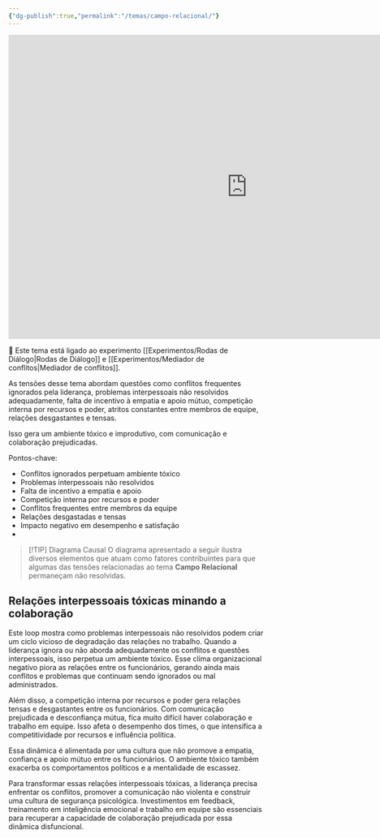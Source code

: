 ```yaml
---
{"dg-publish":true,"permalink":"/temas/campo-relacional/"}
---
```


<iframe src="https://embed.kumu.io/65d3490afd1d9e398661b1fff808998d" width="940" height="600" frameborder="0"></iframe>

🔗 Este tema está ligado ao experimento [[Experimentos/Rodas de Diálogo\|Rodas de Diálogo]] e [[Experimentos/Mediador de conflitos\|Mediador de conflitos]].

As tensões desse tema abordam questões como conflitos frequentes ignorados pela liderança, problemas interpessoais não resolvidos adequadamente, falta de incentivo à empatia e apoio mútuo, competição interna por recursos e poder, atritos constantes entre membros de equipe, relações desgastantes e tensas.

Isso gera um ambiente tóxico e improdutivo, com comunicação e colaboração prejudicadas.

Pontos-chave:

- Conflitos ignorados perpetuam ambiente tóxico
- Problemas interpessoais não resolvidos
- Falta de incentivo a empatia e apoio
- Competição interna por recursos e poder
- Conflitos frequentes entre membros da equipe
- Relações desgastadas e tensas
- Impacto negativo em desempenho e satisfação
-
> [!TIP] Diagrama Causal
> O diagrama apresentado a seguir ilustra diversos elementos que atuam como fatores contribuintes para que algumas das tensões relacionadas ao tema **Campo Relacional** permaneçam não resolvidas.
## Relações interpessoais tóxicas minando a colaboração

Este loop mostra como problemas interpessoais não resolvidos podem criar um ciclo vicioso de degradação das relações no trabalho. Quando a liderança ignora ou não aborda adequadamente os conflitos e questões interpessoais, isso perpetua um ambiente tóxico. Esse clima organizacional negativo piora as relações entre os funcionários, gerando ainda mais conflitos e problemas que continuam sendo ignorados ou mal administrados.

Além disso, a competição interna por recursos e poder gera relações tensas e desgastantes entre os funcionários. Com comunicação prejudicada e desconfiança mútua, fica muito difícil haver colaboração e trabalho em equipe. Isso afeta o desempenho dos times, o que intensifica a competitividade por recursos e influência política.

Essa dinâmica é alimentada por uma cultura que não promove a empatia, confiança e apoio mútuo entre os funcionários. O ambiente tóxico também exacerba os comportamentos políticos e a mentalidade de escassez.

Para transformar essas relações interpessoais tóxicas, a liderança precisa enfrentar os conflitos, promover a comunicação não violenta e construir uma cultura de segurança psicológica. Investimentos em feedback, treinamento em inteligência emocional e trabalho em equipe são essenciais para recuperar a capacidade de colaboração prejudicada por essa dinâmica disfuncional.